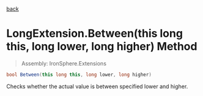 ﻿

[back](/IronSphere.Extensions/types/LongExtension)

# LongExtension.Between(this long this, long lower, long higher) Method

> Assembly: IronSphere.Extensions

```csharp
bool Between(this long this, long lower, long higher)
```

Checks whether the actual value is between specified lower and higher.

 
